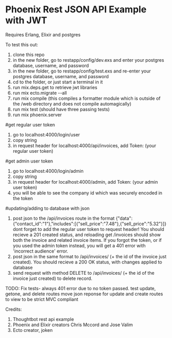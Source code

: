 # Phoenix Rest JSON API Example with JWT

Requires Erlang, Elixir and postgres

To test this out:

1. clone this repo
2. in the new folder, go to restapp/config/dev.exs and enter your postgres database, username, and password
3. in the new folder, go to restapp/config/test.exs and re-enter your postgres database, username, and password
4. cd to the folder, or just start a terminal in it
5. run mix.deps.get to retrieve jwt libraries
6. run mix ecto.migrate --all
7. run mix compile (this compiles a formatter module which is outside of the /web directory and does not compile automagically)
8. run mix test (should have three passing tests)
9. run mix phoenix.server

#get regular user token
1. go to localhost:4000/login/user
2. copy string
3. in request header for localhost:4000/api/invoices, add Token: (your regular user token)

#get admin user token
1. go to localhost:4000/login/admin
2. copy string
3. in request header for localhost:4000/admin, add Token: (your admin user token)
4. you will be able to see the company id which was securely encoded in the token

#updating/adding to database with json
1. post json to the /api/invoices route in the format {"data":{"contact_id":"1"},"includes":[{"sell_price":"7.48"},{"sell_price":"5.32"}]} dont forget to add the regular user token to request header! 
You should recieve a 201 created status, and reloading get /invoices should show both the invoice and related invoice items.  If you forgot the token, or if you used the admin token instead, you will get a 401 error with 'incorrect audience' error.  
2. post json in the same format to /api/invoices/ (+ the id of the invoice just created).
You should recieve a 200 OK status, with changes applied to database
3. send request with method DELETE to /api/invoices/ (+ the id of the invoice just created) to delete record.

TODO:
Fix tests- always 401 error due to no token passed.
test update, getone, and delete routes
move json reponse for update and create routes to view to be strict MVC compliant


Credits:
1. Thoughtbot rest api example
2. Phoenix and Elixir creators Chris Mccord and Jose Valim
3. Ecto creator, joken